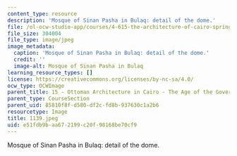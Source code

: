 ```yaml
---
content_type: resource
description: 'Mosque of Sinan Pasha in Bulaq: detail of the dome.'
file: /ol-ocw-studio-app/courses/4-615-the-architecture-of-cairo-spring-2002/e51fdb9baa672199c20f98168be70cf9_1139.jpeg
file_size: 304004
file_type: image/jpeg
image_metadata:
  caption: 'Mosque of Sinan Pasha in Bulaq: detail of the dome.'
  credit: ''
  image-alt: Mosque of Sinan Pasha in Bulaq
learning_resource_types: []
license: https://creativecommons.org/licenses/by-nc-sa/4.0/
ocw_type: OCWImage
parent_title: 15 - Ottoman Architecture in Cairo - The Age of the Governors
parent_type: CourseSection
parent_uid: 85810f8f-d580-df2c-fd8b-937630c1a2b6
resourcetype: Image
title: 1139.jpeg
uid: e51fdb9b-aa67-2199-c20f-98168be70cf9
---
```

Mosque of Sinan Pasha in Bulaq: detail of the dome.